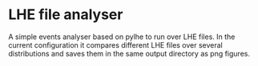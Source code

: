 # LHE file analyser

A simple events analyser based on pylhe to run over LHE files.
In the current configuration it compares different LHE files over several distributions and saves them in the same output directory as png figures.
